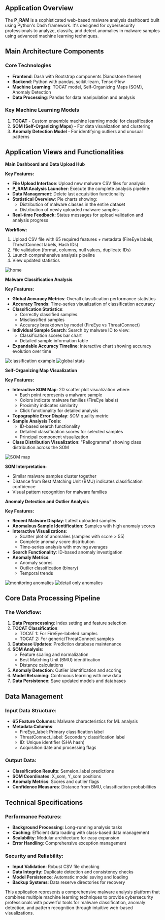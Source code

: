 ## Application Overview

The **P_RAM** is a sophisticated web-based malware analysis dashboard built using Python's Dash framework. It's designed for cybersecurity professionals to analyze, classify, and detect anomalies in malware samples using advanced machine learning techniques.

## Main Architecture Components

### Core Technologies
- **Frontend**: Dash with Bootstrap components (Sandstone theme)
- **Backend**: Python with pandas, scikit-learn, TensorFlow
- **Machine Learning**: TOCAT model, Self-Organizing Maps (SOM), Anomaly Detection
- **Data Processing**: Pandas for data manipulation and analysis

### Key Machine Learning Models
1. **TOCAT** - Custom ensemble machine learning model for classification
2. **SOM (Self-Organizing Maps)** - For data visualization and clustering
3. **Anomaly Detection Model** - For identifying outliers and unusual patterns

## Application Views and Functionalities

**Main Dashboard and Data Upload Hub**

**Key Features:**
- **File Upload Interface**: Upload new malware CSV files for analysis
- **P_RAM Analysis Launcher**: Execute the complete analysis pipeline
- **Data Management**: Delete last acquisition functionality
- **Statistical Overview**: Pie charts showing:
  - Distribution of malware classes in the entire dataset
  - Distribution of newly uploaded malware samples
- **Real-time Feedback**: Status messages for upload validation and analysis progress

**Workflow:**
1. Upload CSV file with 65 required features + metadata (FireEye labels, ThreatConnect labels, Hash IDs)
2. File validation (format, columns, null values, duplicate IDs)
3. Launch comprehensive analysis pipeline
4. View updated statistics
   
![home](Home_page_COR.png)

**Malware Classification Analysis**

**Key Features:**
- **Global Accuracy Metrics**: Overall classification performance statistics
- **Accuracy Trends**: Time-series visualization of classification accuracy
- **Classification Statistics**: 
  - Correctly classified samples
  - Misclassified samples
  - Accuracy breakdown by model (FireEye vs ThreatConnect)
- **Individual Sample Search**: Search by malware ID to view:
  - Classification scores bar chart
  - Detailed sample information table
- **Expandable Accuracy Timeline**: Interactive chart showing accuracy evolution over time
  
![classification example](Classification_3_COR.png)
![global stats](Stats_COR.png)

**Self-Organizing Map Visualization**

**Key Features:**
- **Interactive SOM Map**: 2D scatter plot visualization where:
  - Each point represents a malware sample
  - Colors indicate malware families (FireEye labels)
  - Proximity indicates similarity
  - Click functionality for detailed analysis
- **Topographic Error Display**: SOM quality metric
- **Sample Analysis Tools**:
  - ID-based search functionality
  - Detailed classification scores for selected samples
  - Principal component visualization
- **Class Distribution Visualization**: "Pallogramma" showing class distribution across the SOM

![SOM map](MAPPA_SOM_COR.png)

**SOM Interpretation:**
- Similar malware samples cluster together
- Distance from Best Matching Unit (BMU) indicates classification confidence
- Visual pattern recognition for malware families

**Anomaly Detection and Outlier Analysis**

**Key Features:**
- **Recent Malware Display**: Latest uploaded samples
- **Anomalous Sample Identification**: Samples with high anomaly scores
- **Interactive Visualizations**:
  - Scatter plot of anomalies (samples with score > 55)
  - Complete anomaly score distribution
  - Time-series analysis with moving averages
- **Search Functionality**: ID-based anomaly investigation
- **Anomaly Metrics**: 
  - Anomaly scores
  - Outlier classification (binary)
  - Temporal trends

![monitoring anomalies](Anomalies_COR.png)
![detail only anomalies](Anomalies_2_COR.png)

## Core Data Processing Pipeline

### The Workflow:

1. **Data Preprocessing**: Index setting and feature selection
2. **TOCAT Classification**: 
   - TOCAT 1: For FireEye-labeled samples
   - TOCAT 2: For generic/ThreatConnect samples
3. **Database Updates**: Prediction database maintenance
4. **SOM Analysis**: 
   - Feature scaling and normalization
   - Best Matching Unit (BMU) identification
   - Distance calculations
5. **Anomaly Detection**: Outlier identification and scoring
6. **Model Retraining**: Continuous learning with new data
7. **Data Persistence**: Save updated models and databases

## Data Management

### Input Data Structure:
- **65 Feature Columns**: Malware characteristics for ML analysis
- **Metadata Columns**:
  - FireEye_label: Primary classification label
  - ThreatConnect_label: Secondary classification label
  - ID: Unique identifier (SHA hash)
  - Acquisition date and processing flags

### Output Data:
- **Classification Results**: Semeion_label predictions
- **SOM Coordinates**: X_som, Y_som positions
- **Anomaly Metrics**: Scores and outlier flags
- **Confidence Measures**: Distance from BMU, classification probabilities

## Technical Specifications

### Performance Features:
- **Background Processing**: Long-running analysis tasks
- **Caching**: Efficient data loading with class-based data management
- **Scalability**: Modular architecture for easy expansion
- **Error Handling**: Comprehensive exception management

### Security and Reliability:
- **Input Validation**: Robust CSV file checking
- **Data Integrity**: Duplicate detection and consistency checks
- **Model Persistence**: Automatic model saving and loading
- **Backup Systems**: Data reserve directories for recovery

This application represents a comprehensive malware analysis platform that combines multiple machine learning techniques to provide cybersecurity professionals with powerful tools for malware classification, anomaly detection, and pattern recognition through intuitive web-based visualizations.
